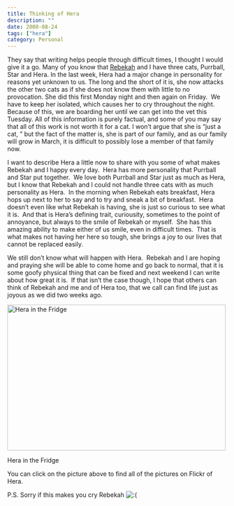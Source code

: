 ```yaml
---
title: Thinking of Hera
description: ""
date: 2008-08-24
tags: ["hera"]
category: Personal
---
```



<p>They say that writing helps people through difficult times, I thought I would give it a go. Many of you know that <a href="https://web.archive.org/web/20131211120824/http://www.urbanfarmgirl.net/">Rebekah</a> and I have three cats, Purrball, Star and Hera. In the last week, Hera had a major change in personality for reasons yet unknown to us. The long and the short of it is, she now attacks the other two cats as if she does not know them with little to no provocation. She did this first Monday night and then again on Friday.&nbsp; We have to keep her isolated, which causes her to cry throughout the night.&nbsp; Because of this, we are boarding her until we can get into the vet this Tuesday. All of this information is purely factual, and some of you may say that all of this work is not worth it for a cat. I won’t argue that she is “just a cat, ” but the fact of the matter is, she is part of our family, and as our family will grow in March, it is difficult to possibly lose a member of that family now.</p>

<p>I want to describe Hera a little now to share with you some of what makes Rebekah and I happy every day.&nbsp; Hera has more personality that Purrball and Star put together.&nbsp; We love both Purrball and Star just as much as Hera, but I know that Rebekah and I could not handle three cats with as much personality as Hera.&nbsp; In the morning when Rebekah eats breakfast, Hera hops up next to her to say and to try and sneak a bit of breakfast.&nbsp; Hera doesn’t even like what Rebekah is having, she is just so curious to see what it is.&nbsp; And that is Hera’s defining trait, curiousity, sometimes to the point of annoyance, but always to the smile of Rebekah or myself.&nbsp; She has this amazing ability to make either of us smile, even in difficult times.&nbsp; That is what makes not having her here so tough, she brings a joy to our lives that cannot be replaced easily.</p>

<p>We still don’t know what will happen with Hera.&nbsp; Rebekah and I are hoping and praying she will be able to come home and go back to normal, that it is some goofy physical thing that can be fixed and next weekend I can write about how great it is.&nbsp; If that isn’t the case though, I hope that others can think of Rebekah and me and of Hera too, that we call can find life just as joyous as we did two weeks ago.</p>

<div style="width: 510px" class="wp-caption aligncenter"><a href="https://web.archive.org/web/20131211120824/http://www.flickr.com/photos/mizidymizark/tags/hera/"><img title="Hera" src="https://web.archive.org/web/20131211120824im_/http://farm3.static.flickr.com/2318/1510788277_7f246f51a5.jpg" alt="Hera in the Fridge" width="500" height="333"></a><p class="wp-caption-text">Hera in the Fridge</p></div>

<p>You can click on the picture above to find all of the pictures on Flickr of Hera.</p>

<p>P.S. Sorry if this makes you cry Rebekah <img src="https://web.archive.org/web/20131211120824im_/http://mytungsten.net/wp-includes/images/smilies/icon_sad.gif" alt=":(" class="wp-smiley"> </p>
